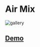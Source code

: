 # Air Mix


![gallery](https://user-images.githubusercontent.com/9091157/47759798-afa01600-dc87-11e8-8da1-03c7e99fd857.jpg)


## [Demo](https://youtu.be/GbZg-hixRgg?t=20)


